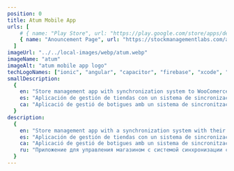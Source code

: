 ```yaml
---
position: 0
title: Atum Mobile App
urls: [
    # { name: "Play Store", url: "https://play.google.com/store/apps/details?id=com.stockmanagementlabs.atum&hl=es_VE" },
    { name: "Anouncement Page", url: "https://stockmanagementlabs.com/addons/atum-mobile-app/" },
  ]
imageUrl: "../../local-images/webp/atum.webp"
imageName: "atum"
imageAlt: "atum mobile app logo"
techLogoNames: ["ionic", "angular", "capacitor", "firebase", "xcode", "androidStudio"]
smallDescription:
  {
    en: "Store management app with synchronization system to WooComerce plugin for warehose management.",
    es: "Aplicación de gestión de tiendas con un sistema de sincronización con su plugin de WooComerce para la gestión de almacenes.",
    ca: "Aplicació de gestió de botigues amb un sistema de sincronització amb el seu plugin de WooComerce per a la gestió d'emmagatzematge.",
  }
description:
  {
    en: "Store management app with a synchronization system with their WooComerce plugin where I identified and fixed several complex issues in the sync process, created a system for managing teams and stores with data access control by subscriptions and number of devices with periodic checking through the REST API, and implemented a Capacitor barcode scanning plugin for the app in Java.",
    es: "Aplicación de gestión de tiendas con un sistema de sincronización con su plugin de WooComerce donde identifiqué y solucioné varios problemas complejos en el proceso de sincronización. Creé un sistema de gestión de equipos y tiendas con control de acceso a datos por suscripciones y número de dispositivos con comprobación periódica con una REST API. Además, implementé un plugin de escaneo de códigos de barras Capacitor para la aplicación en Java.",
    ca: "Aplicació de gestió de botigues amb un sistema de sincronització amb el seu plugin de WooComerce on vaig identificar i solucionar diversos problemes complexos en el procés de sincronització. Vaig crear un sistema de gestió d'equips i botigues amb control d'accés a dades per subscripcions i número de dispositius amb comprovació periòdica amb una REST API. Ademés, vaig implementar un plugin d'escaneig de codis de barres Capacitor per a l'aplicació en Java.",
    ru: "Приложение для управления магазином с системой синхронизации с плагином WooComerce, где я выявил и решил несколько сложных проблем в процессе синхронизации, создал систему управления оборудованием и магазином с контролем доступа к данным по подпискам и количеству устройств с периодической проверкой с помощью REST API, а также реализовал плагин сканирования штрих-кодов Capacitor для приложения на Java.",
  }
---
```

